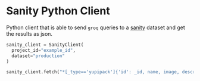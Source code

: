 # Sanity Python Client

Python client that is able to send `groq` queries to a [sanity](https://sanity.io) dataset and get the results as json.

```python
sanity_client = SanityClient(
  project_id="example_id",
  dataset="production"
)

sanity_client.fetch("*[_type=='yupipack']{'id': _id, name, image, description} | order(order desc)")
```